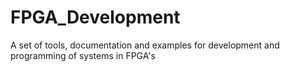 # FPGA_Development
A set of tools, documentation and examples for development and programming of systems in FPGA's
